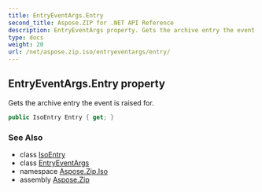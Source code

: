 ```yaml
---
title: EntryEventArgs.Entry
second_title: Aspose.ZIP for .NET API Reference
description: EntryEventArgs property. Gets the archive entry the event is raised for
type: docs
weight: 20
url: /net/aspose.zip.iso/entryeventargs/entry/
---
```

## EntryEventArgs.Entry property

Gets the archive entry the event is raised for.

```csharp
public IsoEntry Entry { get; }
```

### See Also

* class [IsoEntry](../../isoentry/)
* class [EntryEventArgs](../)
* namespace [Aspose.Zip.Iso](../../entryeventargs/)
* assembly [Aspose.Zip](../../../)


